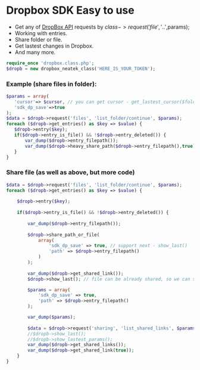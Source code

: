 # Dropbox SDK Easy to use

* Get any of [DropBox API](https://www.dropbox.com/developers/documentation/http/documentation) requests by $class->request('file','..',$params);
* Working with entries.
* Share folder or file.
* Get lastest changes in Dropbox.
* And many more.

```php
require_once 'dropbox.class.php';
$dropb = new dropbox_neatek_class('HERE_IS_YOUR_TOKEN');
```

### Example (share files in folder):

 ```php
 $params = array(
	'cursor'=> $cursor, // you can get cursor - get_lastest_cursor($folder = '', $params = array())
	'sdk_dp_save'=>true
);
$data = $dropb->request('files', 'list_folder/continue', $params);
foreach ($dropb->get_entries() as $key => $value) {
	$dropb->entry($key);
	if($dropb->entry_is_file() && !$dropb->entry_deleted()) {
		var_dump($dropb->entry_filepath());
		var_dump($dropb->heavy_share_path($dropb->entry_filepath(),true));
	}
}
```

### Share file (as well as above, but more code) 
```php
$data = $dropb->request('files', 'list_folder/continue', $params);
foreach ($dropb->get_entries() as $key => $value) {
	
	$dropb->entry($key);
	
	if($dropb->entry_is_file() && !$dropb->entry_deleted()) {
		
		var_dump($dropb->entry_filepath());
		
		$dropb->share_path_or_file(
			array(
				'sdk_dp_save' => true, // support next - show_last()
				'path' => $dropb->entry_filepath()
			)
		);
		
		var_dump($dropb->get_shared_link());
		$dropb->show_last(); // file can be already shared, so we can see errors here.

		$params = array(
			'sdk_dp_save' => true,
			'path' => $dropb->entry_filepath()
		);

		var_dump($params);
		
		$data = $dropb->request('sharing', 'list_shared_links', $params);
		//$dropb->show_last();
		//$dropb->show_lastest_params();
		var_dump($dropb->get_shared_links());
		var_dump($dropb->get_shared_link(true));
	}
}
```
